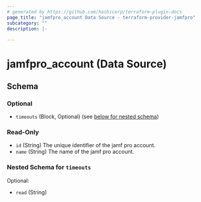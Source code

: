 ```yaml
---
# generated by https://github.com/hashicorp/terraform-plugin-docs
page_title: "jamfpro_account Data Source - terraform-provider-jamfpro"
subcategory: ""
description: |-
  
---
```


# jamfpro_account (Data Source)





<!-- schema generated by tfplugindocs -->
## Schema

### Optional

- `timeouts` (Block, Optional) (see [below for nested schema](#nestedblock--timeouts))

### Read-Only

- `id` (String) The unique identifier of the jamf pro account.
- `name` (String) The name of the jamf pro account.

<a id="nestedblock--timeouts"></a>
### Nested Schema for `timeouts`

Optional:

- `read` (String)
